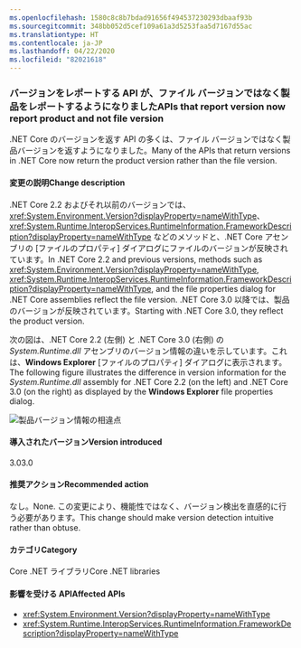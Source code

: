 ```yaml
---
ms.openlocfilehash: 1580c8c8b7bdad91656f494537230293dbaaf93b
ms.sourcegitcommit: 348bb052d5cef109a61a3d5253faa5d7167d55ac
ms.translationtype: HT
ms.contentlocale: ja-JP
ms.lasthandoff: 04/22/2020
ms.locfileid: "82021618"
---
```

### <a name="apis-that-report-version-now-report-product-and-not-file-version"></a><span data-ttu-id="3bc6c-101">バージョンをレポートする API が、ファイル バージョンではなく製品をレポートするようになりました</span><span class="sxs-lookup"><span data-stu-id="3bc6c-101">APIs that report version now report product and not file version</span></span>

<span data-ttu-id="3bc6c-102">.NET Core のバージョンを返す API の多くは、ファイル バージョンではなく製品バージョンを返すようになりました。</span><span class="sxs-lookup"><span data-stu-id="3bc6c-102">Many of the APIs that return versions in .NET Core now return the product version rather than the file version.</span></span>

#### <a name="change-description"></a><span data-ttu-id="3bc6c-103">変更の説明</span><span class="sxs-lookup"><span data-stu-id="3bc6c-103">Change description</span></span>

<span data-ttu-id="3bc6c-104">.NET Core 2.2 およびそれ以前のバージョンでは、<xref:System.Environment.Version?displayProperty=nameWithType>、<xref:System.Runtime.InteropServices.RuntimeInformation.FrameworkDescription?displayProperty=nameWithType> などのメソッドと、.NET Core アセンブリの [ファイルのプロパティ] ダイアログにファイルのバージョンが反映されています。</span><span class="sxs-lookup"><span data-stu-id="3bc6c-104">In .NET Core 2.2 and previous versions, methods such as <xref:System.Environment.Version?displayProperty=nameWithType>, <xref:System.Runtime.InteropServices.RuntimeInformation.FrameworkDescription?displayProperty=nameWithType>, and the file properties dialog for .NET Core assemblies reflect the file version.</span></span> <span data-ttu-id="3bc6c-105">.NET Core 3.0 以降では、製品のバージョンが反映されています。</span><span class="sxs-lookup"><span data-stu-id="3bc6c-105">Starting with .NET Core 3.0, they reflect the product version.</span></span>

<span data-ttu-id="3bc6c-106">次の図は、.NET Core 2.2 (左側) と .NET Core 3.0 (右側) の *System.Runtime.dll* アセンブリのバージョン情報の違いを示しています。これは、**Windows Explorer** [ファイルのプロパティ] ダイアログに表示されます。</span><span class="sxs-lookup"><span data-stu-id="3bc6c-106">The following figure illustrates the difference in version information for the *System.Runtime.dll* assembly for .NET Core 2.2 (on the left) and .NET Core 3.0 (on the right) as displayed by the **Windows Explorer** file properties dialog.</span></span>

![製品バージョン情報の相違点](~/docs/images/core-changes/corefx/version-information-changes/file-details.png)

#### <a name="version-introduced"></a><span data-ttu-id="3bc6c-108">導入されたバージョン</span><span class="sxs-lookup"><span data-stu-id="3bc6c-108">Version introduced</span></span>

<span data-ttu-id="3bc6c-109">3.0</span><span class="sxs-lookup"><span data-stu-id="3bc6c-109">3.0</span></span>

#### <a name="recommended-action"></a><span data-ttu-id="3bc6c-110">推奨アクション</span><span class="sxs-lookup"><span data-stu-id="3bc6c-110">Recommended action</span></span>

<span data-ttu-id="3bc6c-111">なし。</span><span class="sxs-lookup"><span data-stu-id="3bc6c-111">None.</span></span> <span data-ttu-id="3bc6c-112">この変更により、機能性ではなく、バージョン検出を直感的に行う必要があります。</span><span class="sxs-lookup"><span data-stu-id="3bc6c-112">This change should make version detection intuitive rather than obtuse.</span></span>

#### <a name="category"></a><span data-ttu-id="3bc6c-113">カテゴリ</span><span class="sxs-lookup"><span data-stu-id="3bc6c-113">Category</span></span>

<span data-ttu-id="3bc6c-114">Core .NET ライブラリ</span><span class="sxs-lookup"><span data-stu-id="3bc6c-114">Core .NET libraries</span></span>

#### <a name="affected-apis"></a><span data-ttu-id="3bc6c-115">影響を受ける API</span><span class="sxs-lookup"><span data-stu-id="3bc6c-115">Affected APIs</span></span>

- <xref:System.Environment.Version?displayProperty=nameWithType>
- <xref:System.Runtime.InteropServices.RuntimeInformation.FrameworkDescription?displayProperty=nameWithType>

<!--

### Affected APIs

- `P:System.Environment.Version`
- `P:System.Runtime.InteropServices.RuntimeInformation.FrameworkDescription`

-->

